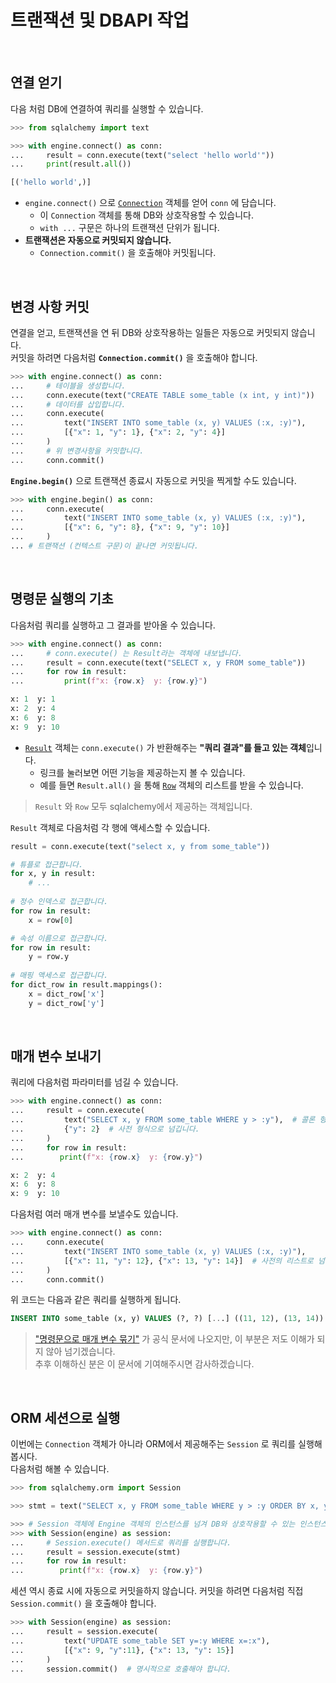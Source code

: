 # 트랜잭션 및 DBAPI 작업

<br>

## 연결 얻기

다음 처럼 DB에 연결하여 쿼리를 실행할 수 있습니다.

```python
>>> from sqlalchemy import text

>>> with engine.connect() as conn:
...     result = conn.execute(text("select 'hello world'"))
...     print(result.all())

[('hello world',)]
```

- `engine.connect()` 으로 [`Connection`](https://docs.sqlalchemy.org/en/14/core/future.html#sqlalchemy.future.Connection) 객체를 얻어 `conn` 에 담습니다.
    - 이 `Connection` 객체를 통해 DB와 상호작용할 수 있습니다.
    - `with ...` 구문은 하나의 트랜잭션 단위가 됩니다.
- **트랜잭션은 자동으로 커밋되지 않습니다.**
    - `Connection.commit()` 을 호출해야 커밋됩니다.

<br>

## 변경 사항 커밋

연결을 얻고, 트랜잭션을 연 뒤 DB와 상호작용하는 일들은 자동으로 커밋되지 않습니다.  
커밋을 하려면 다음처럼 **`Connection.commit()`** 을 호출해야 합니다.

```python
>>> with engine.connect() as conn:
...     # 테이블을 생성합니다.
...     conn.execute(text("CREATE TABLE some_table (x int, y int)")) 
...     # 데이터를 삽입합니다.
...     conn.execute(
...         text("INSERT INTO some_table (x, y) VALUES (:x, :y)"),
...         [{"x": 1, "y": 1}, {"x": 2, "y": 4}]
...     )
...     # 위 변경사항을 커밋합니다.
...     conn.commit()
```

**`Engine.begin()`** 으로 트랜잭션 종료시 자동으로 커밋을 찍게할 수도 있습니다.

```python
>>> with engine.begin() as conn:
...     conn.execute(
...         text("INSERT INTO some_table (x, y) VALUES (:x, :y)"),
...         [{"x": 6, "y": 8}, {"x": 9, "y": 10}]
...     )
... # 트랜잭션 (컨텍스트 구문)이 끝나면 커밋됩니다.
```

<br>

## 명령문 실행의 기초

다음처럼 쿼리를 실행하고 그 결과를 받아올 수 있습니다.

```python
>>> with engine.connect() as conn:
...     # conn.execute() 는 Result라는 객체에 내보냅니다.
...     result = conn.execute(text("SELECT x, y FROM some_table"))
...     for row in result:
...         print(f"x: {row.x}  y: {row.y}")

x: 1  y: 1
x: 2  y: 4
x: 6  y: 8
x: 9  y: 10
```

- [`Result`](https://docs.sqlalchemy.org/en/14/core/connections.html#sqlalchemy.engine.Result) 객체는 `conn.execute()` 가 반환해주는 **"쿼리 결과"를 들고 있는 객체**입니다.
    - 링크를 눌러보면 어떤 기능을 제공하는지 볼 수 있습니다.
    - 예를 들면 `Result.all()` 을 통해 [`Row`](https://docs.sqlalchemy.org/en/14/core/connections.html#sqlalchemy.engine.Row) 객체의 리스트를 받을 수 있습니다.

> `Result` 와 `Row` 모두 sqlalchemy에서 제공하는 객체입니다.

`Result` 객체로 다음처럼 각 행에 액세스할 수 있습니다.

```python
result = conn.execute(text("select x, y from some_table"))

# 튜플로 접근합니다.
for x, y in result:
    # ...
    
# 정수 인덱스로 접근합니다.
for row in result:
    x = row[0]

# 속성 이름으로 접근합니다.
for row in result:
    y = row.y
    
# 매핑 액세스로 접근합니다.
for dict_row in result.mappings():
    x = dict_row['x']
    y = dict_row['y']
```

<br>

## 매개 변수 보내기

쿼리에 다음처럼 파라미터를 넘길 수 있습니다.

```python
>>> with engine.connect() as conn:
...     result = conn.execute(
...         text("SELECT x, y FROM some_table WHERE y > :y"),  # 콜론 형식(:)으로 받습니다.
...         {"y": 2}  # 사전 형식으로 넘깁니다.
...     )
...     for row in result:
...        print(f"x: {row.x}  y: {row.y}")

x: 2  y: 4
x: 6  y: 8
x: 9  y: 10
```

다음처럼 여러 매개 변수를 보낼수도 있습니다.

```python
>>> with engine.connect() as conn:
...     conn.execute(
...         text("INSERT INTO some_table (x, y) VALUES (:x, :y)"),
...         [{"x": 11, "y": 12}, {"x": 13, "y": 14}]  # 사전의 리스트로 넘깁니다.
...     )
...     conn.commit()
```

위 코드는 다음과 같은 쿼리를 실행하게 됩니다.

```sql
INSERT INTO some_table (x, y) VALUES (?, ?) [...] ((11, 12), (13, 14))
```

> ["명령문으로 매개 변수 묶기"](https://docs.sqlalchemy.org/en/14/tutorial/dbapi_transactions.html#bundling-parameters-with-a-statement) 가 공식 문서에 나오지만, 이 부분은 저도 이해가 되지 않아 넘기겠습니다.  
> 추후 이해하신 분은 이 문서에 기여해주시면 감사하겠습니다.

<br>

## ORM 세션으로 실행

이번에는 `Connection` 객체가 아니라 ORM에서 제공해주는 `Session` 로 쿼리를 실행해봅시다.  
다음처럼 해볼 수 있습니다.

```python
>>> from sqlalchemy.orm import Session

>>> stmt = text("SELECT x, y FROM some_table WHERE y > :y ORDER BY x, y").bindparams(y=6)

>>> # Session 객체에 Engine 객체의 인스턴스를 넘겨 DB와 상호작용할 수 있는 인스턴스를 얻습니다.
>>> with Session(engine) as session:
...     # Session.execute() 메서드로 쿼리를 실행합니다.
...     result = session.execute(stmt)
...     for row in result:
...        print(f"x: {row.x}  y: {row.y}")
```

세션 역시 종료 시에 자동으로 커밋을하지 않습니다. 커밋을 하려면 다음처럼 직접 `Session.commit()` 을 호출해야 합니다.

```python
>>> with Session(engine) as session:
...     result = session.execute(
...         text("UPDATE some_table SET y=:y WHERE x=:x"),
...         [{"x": 9, "y":11}, {"x": 13, "y": 15}]
...     )
...     session.commit()  # 명시적으로 호출해야 합니다.
```

